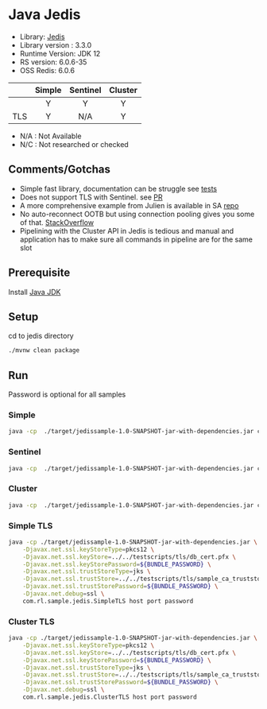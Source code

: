  # Java Jedis 
* Library: [Jedis](https://github.com/xetorthio/jedis)
* Library version : 3.3.0
* Runtime Version: JDK 12
* RS version: 6.0.6-35
* OSS Redis: 6.0.6

|     | Simple | Sentinel| Cluster|
|:--- |:---:   |:---:    |:---:   |
|     | Y      | Y       | Y      |
| TLS | Y      | N/A     | Y      |

* N/A : Not Available
* N/C : Not researched or checked

## Comments/Gotchas
* Simple fast library, documentation can be struggle see [tests](https://github.com/xetorthio/jedis/tree/master/src/test/java/redis/clients/jedis/tests)
* Does not support TLS with Sentinel. see [PR](https://github.com/xetorthio/jedis/pull/2024)
* A more comprehensive example from Julien is available in SA [repo](https://github.com/Redislabs-Solution-Architects/redconn)
* No auto-reconnect OOTB but using connection pooling gives you some of that. [StackOverflow](https://stackoverflow.com/questions/18107146/reconnection-to-redis-after-reboot)
* Pipelining with the Cluster API in Jedis is tedious and manual and application has to make sure all commands in pipeline are for the same slot 


## Prerequisite
Install [Java JDK](https://openjdk.java.net/install/index.html
)
## Setup
cd to jedis directory
```bash
./mvnw clean package
```

## Run
Password is optional for all samples

### Simple
```bash
java -cp  ./target/jedissample-1.0-SNAPSHOT-jar-with-dependencies.jar com.rl.sample.jedis.Simple host port password
```

### Sentinel
```bash
java -cp  ./target/jedissample-1.0-SNAPSHOT-jar-with-dependencies.jar com.rl.sample.jedis.Sentinel  host port service password
```

### Cluster
```bash
java -cp  ./target/jedissample-1.0-SNAPSHOT-jar-with-dependencies.jar com.rl.sample.jedis.Cluster  host port password
```

### Simple TLS
```bash
java -cp ./target/jedissample-1.0-SNAPSHOT-jar-with-dependencies.jar \
    -Djavax.net.ssl.keyStoreType=pkcs12 \
    -Djavax.net.ssl.keyStore=../../testscripts/tls/db_cert.pfx \
    -Djavax.net.ssl.keyStorePassword=${BUNDLE_PASSWORD} \
    -Djavax.net.ssl.trustStoreType=jks \
    -Djavax.net.ssl.trustStore=../../testscripts/tls/sample_ca_truststore.jks \
    -Djavax.net.ssl.trustStorePassword=${BUNDLE_PASSWORD} \
    -Djavax.net.debug=ssl \
    com.rl.sample.jedis.SimpleTLS host port password
```

### Cluster TLS
```bash
java -cp ./target/jedissample-1.0-SNAPSHOT-jar-with-dependencies.jar \
    -Djavax.net.ssl.keyStoreType=pkcs12 \
    -Djavax.net.ssl.keyStore=../../testscripts/tls/db_cert.pfx \
    -Djavax.net.ssl.keyStorePassword=${BUNDLE_PASSWORD} \
    -Djavax.net.ssl.trustStoreType=jks \
    -Djavax.net.ssl.trustStore=../../testscripts/tls/sample_ca_truststore.jks \
    -Djavax.net.ssl.trustStorePassword=${BUNDLE_PASSWORD} \
    -Djavax.net.debug=ssl \
    com.rl.sample.jedis.ClusterTLS host port password
 ```
